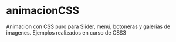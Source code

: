 # animacionCSS
Animacion con CSS puro para Slider, menú, botoneras y galerias de imagenes.
Ejemplos realizados en curso de CSS3
